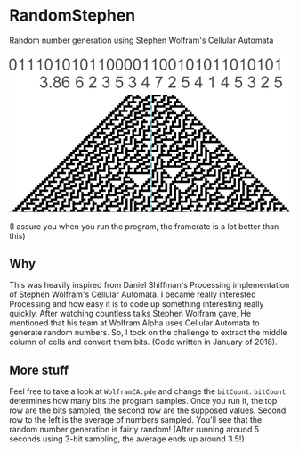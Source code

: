 # RandomStephen
Random number generation using Stephen Wolfram's Cellular Automata

![Snippet of how random number generation takes place](https://github.com/lchsam/RandomStephen/blob/master/ca.gif)

(I assure you when you run the program, the framerate is a lot better than this)

## Why
This was heavily inspired from Daniel Shiffman's Processing implementation of Stephen Wolfram's Cellular Automata. I became really interested Processing and how easy it is to code up something interesting really quickly. After watching countless talks Stephen Wolfram gave, He mentioned that his team at Wolfram Alpha uses Cellular Automata to generate random numbers. So, I took on the challenge to extract the middle column of cells and convert them bits. (Code written in January of 2018).

## More stuff
Feel free to take a look at `WolframCA.pde` and change the `bitCount`. `bitCount` determines how many bits the program samples. Once you run it, the top row are the bits sampled, the second row are the supposed values. Second row to the left is the average of numbers sampled. You'll see that the random number generation is fairly random! (After running around 5 seconds using 3-bit sampling, the average ends up around 3.5!)

